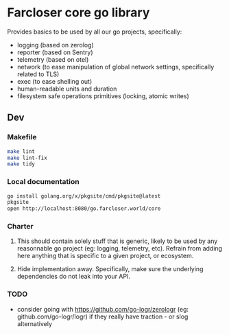 # Farcloser core go library

Provides basics to be used by all our go projects, specifically:
- logging (based on zerolog)
- reporter (based on Sentry)
- telemetry (based on otel)
- network (to ease manipulation of global network settings, specifically related to TLS)
- exec (to ease shelling out)
- human-readable units and duration
- filesystem safe operations primitives (locking, atomic writes)

## Dev

### Makefile

```bash
make lint
make lint-fix
make tidy
```

### Local documentation

```bash
go install golang.org/x/pkgsite/cmd/pkgsite@latest
pkgsite
open http://localhost:8080/go.farcloser.world/core
```

### Charter

1. This should contain solely stuff that is generic, likely to be used by 
any reasonnable go project (eg: logging, telemetry, etc). Refrain from adding 
here anything that is specific to a given project, or ecosystem.

2. Hide implementation away. Specifically, make sure the underlying dependencies
do not leak into your API.

### TODO

* consider going with https://github.com/go-logr/zerologr (eg: github.com/go-logr/logr)
if they really have traction - or slog alternatively
